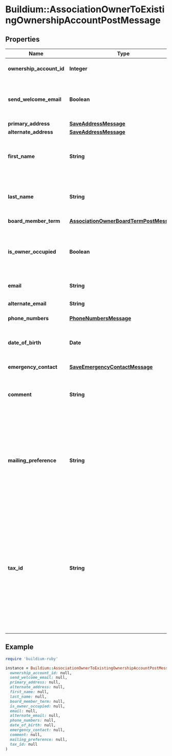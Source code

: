 # Buildium::AssociationOwnerToExistingOwnershipAccountPostMessage

## Properties

| Name | Type | Description | Notes |
| ---- | ---- | ----------- | ----- |
| **ownership_account_id** | **Integer** | Ownership account Id for the owner. |  |
| **send_welcome_email** | **Boolean** | Send a welcome email to any homeowner at the association |  |
| **primary_address** | [**SaveAddressMessage**](SaveAddressMessage.md) |  |  |
| **alternate_address** | [**SaveAddressMessage**](SaveAddressMessage.md) |  | [optional] |
| **first_name** | **String** | First name of the owner. The value can not exceed 127 characters. |  |
| **last_name** | **String** | Last name of the owner. The value can not exceed 127 characters. |  |
| **board_member_term** | [**AssociationOwnerBoardTermPostMessage**](AssociationOwnerBoardTermPostMessage.md) |  | [optional] |
| **is_owner_occupied** | **Boolean** | Indicates if the association owner occupies a unit(s) within the association. |  |
| **email** | **String** | Email of owner. | [optional] |
| **alternate_email** | **String** | Alternate email of owner. | [optional] |
| **phone_numbers** | [**PhoneNumbersMessage**](PhoneNumbersMessage.md) |  | [optional] |
| **date_of_birth** | **Date** | Date Of Birth for the owner. Must be formatted as &#x60;YYYY-MM-DD&#x60;. | [optional] |
| **emergency_contact** | [**SaveEmergencyContactMessage**](SaveEmergencyContactMessage.md) |  | [optional] |
| **comment** | **String** | Comments about the owner. The value can not exceed 65,535 characters. | [optional] |
| **mailing_preference** | **String** | Mailing preferences for the owner. If an alternate address exists and this value is not provided then the primary address will be set as the preferred address. | [optional] |
| **tax_id** | **String** | Taxpayer identification number of the owner. Examples of United States identification numbers are Social Security number or a Employer Identification Number. Valid formats are: &#x60;12-1234567&#x60;, &#x60;123-12-1234&#x60;, &#x60;123456789&#x60;. | [optional] |

## Example

```ruby
require 'buildium-ruby'

instance = Buildium::AssociationOwnerToExistingOwnershipAccountPostMessage.new(
  ownership_account_id: null,
  send_welcome_email: null,
  primary_address: null,
  alternate_address: null,
  first_name: null,
  last_name: null,
  board_member_term: null,
  is_owner_occupied: null,
  email: null,
  alternate_email: null,
  phone_numbers: null,
  date_of_birth: null,
  emergency_contact: null,
  comment: null,
  mailing_preference: null,
  tax_id: null
)
```

